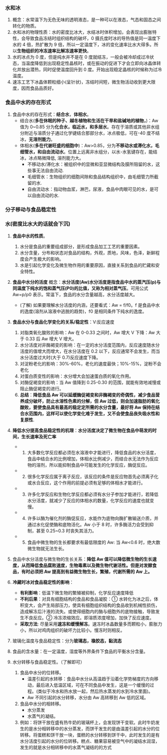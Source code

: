 ### 水和冰

1. 概念：水常温下为无色无味的透明液态，是一种可以在液态，气态和固态之间转化的物质。
2. 水和冰的物理性质：水的密度比冰大，水结冰时体积增加，会表现出膨胀特性，会导致食品冻结时组织结构的破坏，0 摄氏度时冰的导热值是同一温度下水的 4 倍，热扩散为 9 倍，所以一定温度下，冰的变化速率比水大得多。所以**生物组织的冷冻速率比解冻速率更快**。
3. 水的冰点为 0 度，但是纯水并不是在 0 度就结冻，一般会被冷却成过冷状态，当温度降低到出现稳定性晶核时，或在振动的促进下才会立即向冰晶体转化并放出潜热，同时促使温度回升到 0 度。开始出现稳定晶核的时候称为过冷温度。
4. 速冻工艺下冰晶体颗粒细小(呈针状)，冻结时间短，微生物活动收到更大限度，因而食品品质好。

### 食品中水的存在形式

1. 食品中水的存在形式：**结合水**，**体相水**。
   - 结合水(**多在休眠的种子、越冬植物和生活在干旱和盐碱地的植物，**)：Aw 值为 0~0.85 分为**化合水，临近水，和多层水**。存在于溶质或其他非水组分附近与溶质分子通过化学键结合那部分水，冰点极低，可在-40 度不结冰，**无溶剂能力**。
   - 体相水(**多在代谢旺盛的细胞中**)：Aw>0.85，分为**不移动水或滞化水，毛细管水，和自由流动水**。位置上远离非水组分，以水-水氢键存在，能结冰，冰点略微降低, 溶剂能力大。
     - 不移动水/滞化水：被组织中的显微和亚显微结构及膜所阻留的水，这些事无法自由流动.
     - 毛细管水：生物组织的细胞间隙和食品结构组织中，由毛细管力所截留的水.
     - 自由流动水：指动物血浆，淋巴，尿液，食品中肉眼可见的水，是可以自由流动的水.

### 分子移动与食品稳定性

### 水(密度比水大的话就会下沉)

1. **食品中水的性质**。
   1. 水分是食品的重要组成部分，是形成食品加工工艺的重要因素。
   2. 水分含量，分布和状态对食品的结构，外观，质地，风味，色泽，新鲜程度会产生极大的影响。
   3. 水是引起化学变化及微生物作用的重要原因，直接关系到食品的贮藏和安全特性。
2. **食品中水分的活度**
   概念：**水分活度(Aw)水分活度是指食品中水的蒸汽压(p)与同温度下纯水的饱和蒸气压(P0)的比值，又称为相对蒸气压**。可用公式 Aw=p/p0 表示。常温下，食品的水分含量越高，水分活度越大。

   - (了解) 如果要理解水分活度的内涵，还要看式：Aw = f/f0。f 是食品中水的逸度(溶剂从溶液中逃脱的趋势)，f0 是相同条件下纯水的逸度。

3. **食品水分与食品化学变化的关系/稳定性**：V:反应速度
   1. 对脂类氧化酸败的影响：Aw 在 0-0.33 之间时，Aw 增大 V 下降：Aw 大于 0.33 后 Aw 增大 V 增大。
   2. 水分活度对非酶褐变的影响：在一定的水分活度范围内，反应速度随水分活度的值增大而增大，在水分活度在 0.2 以下，反应通常不会发生，而当水分活度过大时(大于 0.7)反应速度下降。
   3. 对淀粉老化的影响：30%-60%，老化的速度最快；10%-15%，淀粉不会老化
   4. 对蛋白质变性的影响：水分增大会加速蛋白质的氧化作用。
   5. 对酶促褐变的影响：当 Aw 值降到 0.25-0.30 的范围，就能有效地减慢或阻止酶促褐变的进行。
   6. **总结**：**降低食品 Aw 可以延缓酶促褐变和非酶褐变的奇偶性，减少食品营养成分破坏，防止水溶性色素的分解，但 Aw 过低，则会加速脂肪的氧化酸败，要使食品具有最高的稳定定所需的水分含量，最好将 Aw 保持在结合水范围内，这样可以使化学变化难于发生，又不会使食品丧失吸水性和复原性**.
4. **降低水分提高食品稳定性的机理**：**水分活度决定了微生物在食品中萌发的时间，生长速率及死亡率**
   - 1. 大多数化学反应都必须在水溶液中才能进行，降低食品的水分活度，食品中结合水的比例增加，体相水比例减少，而结合水无法作为反应物的溶剂，所以能抑制食品中可能发生的化学反应，酶促反应。
   - 2. 很多化学反应属于离子反应，该反应的条件是反应物首先必须离子化或水合反应，这个作用的前提必须有足够的体相水才能进行。
   - 3. 许多化学反应和生物化学反应都必须有水分子参加才能进行，若降低水分活度，就减少了反应的体相水的数量，化学反应的速度也就变慢。
   - 4. 许多以酶为催化剂的酶促反应，水能作为底物向酶扩散输送介质，并通过水化促使酶和底物活化。Aw 小于 8 时，许多酶活力会受到抑制，甚至 0.25~0.3 时丧失其活力。
   - 5. 食品中微生物的生长都要求有最低限度的 Aw: 当 Aw<0.6 时，绝大数微生物就无法生长。
5. 食品中水分活度与微生物的生长关系：**降低 Aw 值可以降低微生物的生长速度，从而降低食品腐败速度，生物毒素以及微生物代谢活性。但是对发酵食品，有时必须把 Aw 提高到有益微生物生长，繁殖，代谢所需的 Aw 上。**
6. **冷藏时冰对食品稳定性的影响**：
   - **有利影响**：低温下微生物的繁殖被抑制，化学反应速度降低
   - **不利后果**：对具有细胞结构的食品和食品凝胶：① 水转化为冰之后，体积变大，会产生局部压力，使具有细胞组织结构的食品收到机械性损伤，造成解冻后汁液的流失。或使得细胞内的酶与细胞外的底物接触，导致发生不良反应。② 冷冻浓缩效应。即溶质浓度增加，加快了反应速度。
   - **采取方法**: 尽量采用**速冻和缓慢解冻**。速冻时冰晶数量多而颗粒小，膨胀力小，所以对鸡肉组织的破坏力比较小。慢冻时则相反。
7. 玻璃化温度与食品稳定性：分为**玻璃态，橡胶态，黏流态**
8. 食品的含水量：在一定温度，湿度等外界条件下食品的平衡水分含量。
9. 水分转移与食品稳定性。（了解即可）
   1. 食品中水分的位转移。
      - 温差引起的水转移：食品中水分从高温趋于沿着化学势梯度的方向移动，最后进入低温区域，可在不同食品中发生，这是一个缓慢的过程。(类似于冷水和热水放一起，然后热水蒸发的水到冷水里面)。
      - Aw 不同引起的水分转移，水分由 Aw 高转移到 Aw 低的区域。
   2. 食品中水分的相转移。
      - 水分蒸发
      - 水蒸气的凝结。
   3. 例如：将饼干放在盛有热牛奶的玻璃杯上，会发现饼干变软。此时牛奶发生的是水分相转移中的水分蒸发，而饼干发生的是由温差引起的水分的位转移。将蛋糕和饼干放一块，蛋糕的水分转移到饼干中，此时发生的是有水分活度引起的水分的位转移。糕点、糖果容易被空气中的凝结水润湿，发生的就是水分相转移中的水蒸气凝结的的方式
